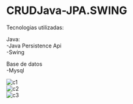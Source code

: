 # CRUDJava-JPA.SWING
Tecnologias utilizadas:<br>

Java:<br>
  -Java Persistence Api<br>
  -Swing<br>
  
Base de datos<br>
  -Mysql<br>



![c1](https://user-images.githubusercontent.com/19199367/27467288-5e8e12a4-579e-11e7-8acd-318e96667eee.PNG)<br>
![c2](https://user-images.githubusercontent.com/19199367/27467286-5e7a4418-579e-11e7-90b3-1866b13bb686.PNG)<br>
![c3](https://user-images.githubusercontent.com/19199367/27467287-5e8caa18-579e-11e7-8a5f-3dd80fd7ae55.PNG)<br>


